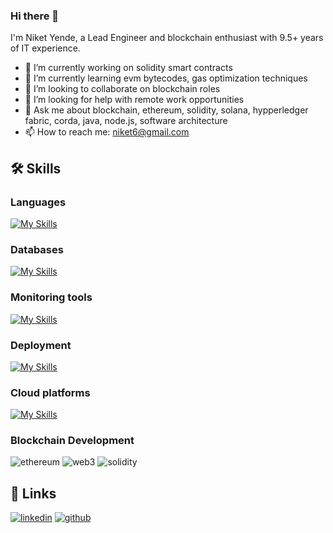 ### Hi there 👋

I'm Niket Yende, a Lead Engineer and blockchain enthusiast with 9.5+ years of IT experience.

- 🔭 I’m currently working on solidity smart contracts
- 🌱 I’m currently learning evm bytecodes, gas optimization techniques
- 👯 I’m looking to collaborate on blockchain roles
- 🤔 I’m looking for help with remote work opportunities
- 💬 Ask me about blockchain, ethereum, solidity, solana, hypperledger fabric, corda, java, node.js, software architecture 
- 📫 How to reach me: niket6@gmail.com

## 🛠️ Skills

### Languages

[![My Skills](https://skills.thijs.gg/icons?i=java,js,nodejs,typescript,go,solidity&theme=light)](https://skills.thijs.gg)

### Databases

[![My Skills](https://skills.thijs.gg/icons?i=mongodb,mysql,postgres&theme=light)](https://skills.thijs.gg)

### Monitoring tools

[![My Skills](https://skills.thijs.gg/icons?i=grafana,prometheus&theme=light)](https://skills.thijs.gg)

### Deployment

[![My Skills](https://skills.thijs.gg/icons?i=docker,kubernetes&theme=light)](https://skills.thijs.gg)

### Cloud platforms
[![My Skills](https://skillicons.dev/icons?i=aws,gcp&perline=3)](https://skillicons.dev)

### Blockchain Development

![ethereum](https://img.shields.io/badge/Ethereum-3C3C3D?style=for-the-badge&logo=ethereum&logoColor=white)
![web3](https://img.shields.io/badge/Web_3-F16822?style=for-the-badge&logo=web3.js&logoColor=white)
![solidity](https://img.shields.io/badge/Solidity-363636?style=for-the-badge&logo=solidity&logoColor=white)

## 🔗 Links
[![linkedin](https://img.shields.io/badge/LinkedIn-0077B5?style=for-the-badge&logo=LinkedIn&logoColor=white)](https://www.linkedin.com/in/niket-yende/)
[![github](https://img.shields.io/badge/GitHub-000000?style=for-the-badge&logo=GitHub&logoColor=white)](https://github.com/niket-yende)

<!--
**niket-yende/niket-yende** is a ✨ _special_ ✨ repository because its `README.md` (this file) appears on your GitHub profile.

Here are some ideas to get you started:

- 🔭 I’m currently working on ...
- 🌱 I’m currently learning ...
- 👯 I’m looking to collaborate on ...
- 🤔 I’m looking for help with ...
- 💬 Ask me about ...
- 📫 How to reach me: ...
- 😄 Pronouns: ...
- ⚡ Fun fact: ...
-->
